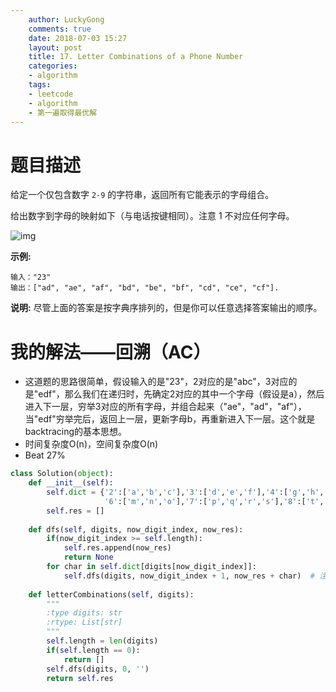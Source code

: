 ```yaml
---
    author: LuckyGong
    comments: true
    date: 2018-07-03 15:27
    layout: post
    title: 17. Letter Combinations of a Phone Number
    categories:
    - algorithm
    tags:
    - leetcode
    - algorithm
    - 第一遍取得最优解
---
```


# 题目描述

给定一个仅包含数字 `2-9` 的字符串，返回所有它能表示的字母组合。

给出数字到字母的映射如下（与电话按键相同）。注意 1 不对应任何字母。

![img](http://upload.wikimedia.org/wikipedia/commons/thumb/7/73/Telephone-keypad2.svg/200px-Telephone-keypad2.svg.png)

**示例:**

```
输入："23"
输出：["ad", "ae", "af", "bd", "be", "bf", "cd", "ce", "cf"].
```

**说明:**
尽管上面的答案是按字典序排列的，但是你可以任意选择答案输出的顺序。

# 我的解法——回溯（AC）

- 这道题的思路很简单，假设输入的是"23"，2对应的是"abc"，3对应的是"edf"，那么我们在递归时，先确定2对应的其中一个字母（假设是a），然后进入下一层，穷举3对应的所有字母，并组合起来（"ae"，"ad"，"af"），当"edf"穷举完后，返回上一层，更新字母b，再重新进入下一层。这个就是backtracing的基本思想。
- 时间复杂度O(n)，空间复杂度O(n)
- Beat 27%

```python
class Solution(object):
    def __init__(self):
        self.dict = {'2':['a','b','c'],'3':['d','e','f'],'4':['g','h','i'],'5':['j','k','l'],
                     '6':['m','n','o'],'7':['p','q','r','s'],'8':['t','u','v'],'9':['w','x','y','z']}
        self.res = []
        
    def dfs(self, digits, now_digit_index, now_res):
        if(now_digit_index >= self.length):
            self.res.append(now_res)
            return None
        for char in self.dict[digits[now_digit_index]]:
            self.dfs(digits, now_digit_index + 1, now_res + char)  # 注意这里，now_res + char后还要恢复为now_res
        
    def letterCombinations(self, digits):
        """
        :type digits: str
        :rtype: List[str]
        """
        self.length = len(digits)
        if(self.length == 0):
            return []
        self.dfs(digits, 0, '')
        return self.res
```

